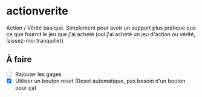 # actionverite
Action / Vérité basique. Simplement pour avoir un support plus pratique que ce que fournit le jeu que j'ai acheté (oui j'ai acheté un jeu d'action ou vérité, laissez-moi tranquille))

## À faire

- [ ] Rajouter les gages
- [x] Utiliser un bouton reset (Reset automatique, pas besoin d'un bouton pour ça)

